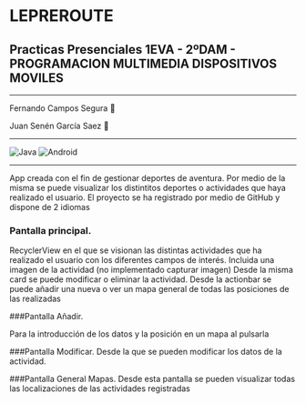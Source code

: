 # LEPREROUTE
## Practicas Presenciales 1EVA - 2ºDAM - PROGRAMACION MULTIMEDIA DISPOSITIVOS MOVILES

***

Fernando Campos Segura :raising_hand:

Juan Senén García Saez :raising_hand:

***

![Java](https://img.shields.io/badge/Java-red?style=for-the-badge&logo=Java&logoColor=white)
![Android](https://img.shields.io/badge/androidstudio-green?style=for-the-badge&logo=androidstudio&logoColor=white)

***

App creada con el fin de gestionar deportes de aventura.
Por medio de la misma se puede visualizar los distintitos deportes o actividades que haya realizado el usuario.
El proyecto se ha registrado por medio de GitHub y dispone de 2 idiomas

### Pantalla principal.
RecyclerView en el que se visionan las distintas actividades que ha realizado el usuario con los diferentes campos de interés. Incluida una imagen de la actividad (no implementado capturar imagen)
Desde la misma card se puede modificar o eliminar la actividad.
Desde la actionbar se puede añadir una nueva o ver un mapa general de todas las posiciones de las realizadas

###Pantalla Añadir.

Para la introducción de los datos y la posición en un mapa al pulsarla

###Pantalla Modificar.
Desde la que se pueden modificar los datos de la actividad.

###Pantalla General Mapas.
Desde esta pantalla se pueden visualizar todas las localizaciones de las actividades registradas



